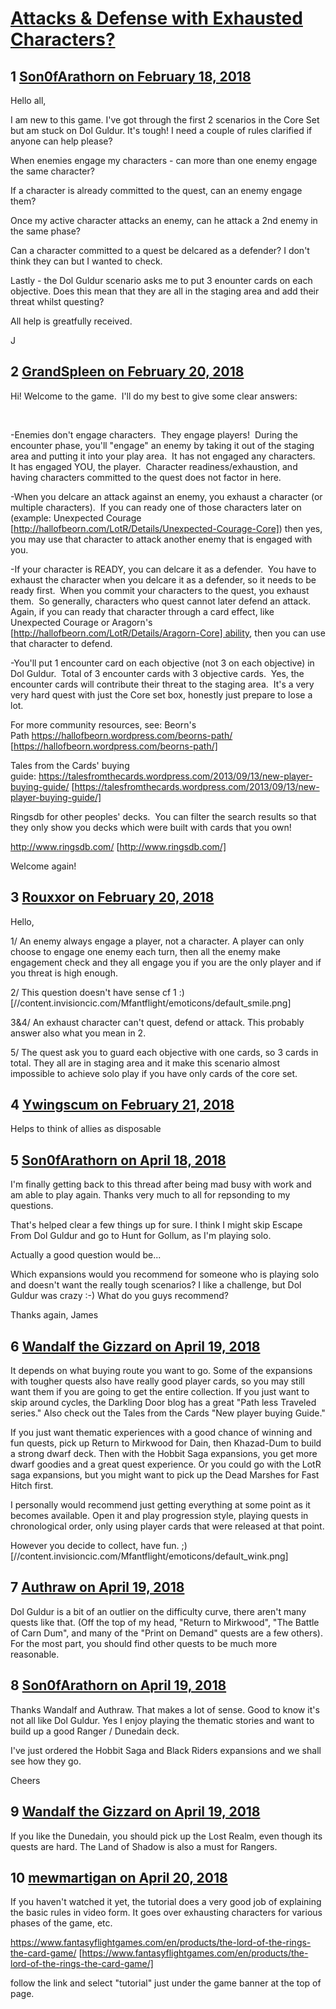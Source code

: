# [Attacks &amp; Defense with Exhausted Characters?](https://community.fantasyflightgames.com/topic/270035-attacks-defense-with-exhausted-characters/)

## 1 [Son0fArathorn on February 18, 2018](https://community.fantasyflightgames.com/topic/270035-attacks-defense-with-exhausted-characters/?do=findComment&comment=3218937)

Hello all,

I am new to this game. I've got through the first 2 scenarios in the Core Set but am stuck on Dol Guldur. It's tough! I need a couple of rules clarified if anyone can help please?

When enemies engage my characters - can more than one enemy engage the same character?

If a character is already committed to the quest, can an enemy engage them?

Once my active character attacks an enemy, can he attack a 2nd enemy in the same phase?

Can a character committed to a quest be delcared as a defender? I don't think they can but I wanted to check.

Lastly - the Dol Guldur scenario asks me to put 3 enounter cards on each objective. Does this mean that they are all in the staging area and add their threat whilst questing?

All help is greatfully received.

J

## 2 [GrandSpleen on February 20, 2018](https://community.fantasyflightgames.com/topic/270035-attacks-defense-with-exhausted-characters/?do=findComment&comment=3221951)

Hi! Welcome to the game.  I'll do my best to give some clear answers:

 

-Enemies don't engage characters.  They engage players!  During the encounter phase, you'll "engage" an enemy by taking it out of the staging area and putting it into your play area.  It has not engaged any characters.  It has engaged YOU, the player.  Character readiness/exhaustion, and having characters committed to the quest does not factor in here.

-When you delcare an attack against an enemy, you exhaust a character (or multiple characters).  If you can ready one of those characters later on (example: Unexpected Courage [http://hallofbeorn.com/LotR/Details/Unexpected-Courage-Core]) then yes, you may use that character to attack another enemy that is engaged with you.

-If your character is READY, you can delcare it as a defender.  You have to exhaust the character when you delcare it as a defender, so it needs to be ready first.  When you commit your characters to the quest, you exhaust them.  So generally, characters who quest cannot later defend an attack.  Again, if you can ready that character through a card effect, like Unexpected Courage or Aragorn's [http://hallofbeorn.com/LotR/Details/Aragorn-Core] ability, then you can use that character to defend.

-You'll put 1 encounter card on each objective (not 3 on each objective) in Dol Guldur.  Total of 3 encounter cards with 3 objective cards.  Yes, the encounter cards will contribute their threat to the staging area.  It's a very very hard quest with just the Core set box, honestly just prepare to lose a lot.  

For more community resources, see: Beorn's Path https://hallofbeorn.wordpress.com/beorns-path/ [https://hallofbeorn.wordpress.com/beorns-path/]

Tales from the Cards' buying guide: https://talesfromthecards.wordpress.com/2013/09/13/new-player-buying-guide/ [https://talesfromthecards.wordpress.com/2013/09/13/new-player-buying-guide/]

Ringsdb for other peoples' decks.  You can filter the search results so that they only show you decks which were built with cards that you own!

http://www.ringsdb.com/ [http://www.ringsdb.com/]

Welcome again!

## 3 [Rouxxor on February 20, 2018](https://community.fantasyflightgames.com/topic/270035-attacks-defense-with-exhausted-characters/?do=findComment&comment=3221954)

Hello,

1/ An enemy always engage a player, not a character. A player can only choose to engage one enemy each turn, then all the enemy make engagement check and they all engage you if you are the only player and if you threat is high enough.

2/ This question doesn't have sense cf 1 :) [//content.invisioncic.com/Mfantflight/emoticons/default_smile.png]

3&4/ An exhaust character can't quest, defend or attack. This probably answer also what you mean in 2.

5/ The quest ask you to guard each objective with one cards, so 3 cards in total. They all are in staging area and it make this scenario almost impossible to achieve solo play if you have only cards of the core set.

## 4 [Ywingscum on February 21, 2018](https://community.fantasyflightgames.com/topic/270035-attacks-defense-with-exhausted-characters/?do=findComment&comment=3222199)

Helps to think of allies as disposable 

## 5 [Son0fArathorn on April 18, 2018](https://community.fantasyflightgames.com/topic/270035-attacks-defense-with-exhausted-characters/?do=findComment&comment=3289485)

I'm finally getting back to this thread after being mad busy with work and am able to play again. Thanks very much to all for repsonding to my questions.

That's helped clear a few things up for sure. I think I might skip Escape From Dol Guldur and go to Hunt for Gollum, as I'm playing solo.

Actually a good question would be...

Which expansions would you recommend for someone who is playing solo and doesn't want the really tough scenarios? I like a challenge, but Dol Guldur was crazy :-) What do you guys recommend?

Thanks again,
James

## 6 [Wandalf the Gizzard on April 19, 2018](https://community.fantasyflightgames.com/topic/270035-attacks-defense-with-exhausted-characters/?do=findComment&comment=3290376)

It depends on what buying route you want to go. Some of the expansions with tougher quests also have really good player cards, so you may still want them if you are going to get the entire collection. If you just want to skip around cycles, the Darkling Door blog has a great "Path less Traveled series." Also check out the Tales from the Cards "New player buying Guide."

If you just want thematic experiences with a good chance of winning and fun quests, pick up Return to Mirkwood for Dain, then Khazad-Dum to build a strong dwarf deck. Then with the Hobbit Saga expansions, you get more dwarf goodies and a great quest experience. Or you could go with the LotR saga expansions, but you might want to pick up the Dead Marshes for Fast Hitch first.

I personally would recommend just getting everything at some point as it becomes available. Open it and play progression style, playing quests in chronological order, only using player cards that were released at that point.

However you decide to collect, have fun. ;) [//content.invisioncic.com/Mfantflight/emoticons/default_wink.png]

## 7 [Authraw on April 19, 2018](https://community.fantasyflightgames.com/topic/270035-attacks-defense-with-exhausted-characters/?do=findComment&comment=3290629)

Dol Guldur is a bit of an outlier on the difficulty curve, there aren't many quests like that. (Off the top of my head, "Return to Mirkwood", "The Battle of Carn Dum", and many of the "Print on Demand" quests are a few others). For the most part, you should find other quests to be much more reasonable.

## 8 [Son0fArathorn on April 19, 2018](https://community.fantasyflightgames.com/topic/270035-attacks-defense-with-exhausted-characters/?do=findComment&comment=3290686)

Thanks Wandalf and Authraw. That makes a lot of sense. Good to know it's not all like Dol Guldur.
Yes I enjoy playing the thematic stories and want to build up a good Ranger / Dunedain deck.

I've just ordered the Hobbit Saga and Black Riders expansions and we shall see how they go.

Cheers

## 9 [Wandalf the Gizzard on April 19, 2018](https://community.fantasyflightgames.com/topic/270035-attacks-defense-with-exhausted-characters/?do=findComment&comment=3290804)

If you like the Dunedain, you should pick up the Lost Realm, even though its quests are hard. The Land of Shadow is also a must for Rangers.

## 10 [mewmartigan on April 20, 2018](https://community.fantasyflightgames.com/topic/270035-attacks-defense-with-exhausted-characters/?do=findComment&comment=3291249)

If you haven't watched it yet, the tutorial does a very good job of explaining the basic rules in video form. It goes over exhausting characters for various phases of the game, etc.

https://www.fantasyflightgames.com/en/products/the-lord-of-the-rings-the-card-game/ [https://www.fantasyflightgames.com/en/products/the-lord-of-the-rings-the-card-game/]

follow the link and select "tutorial" just under the game banner at the top of page. 

